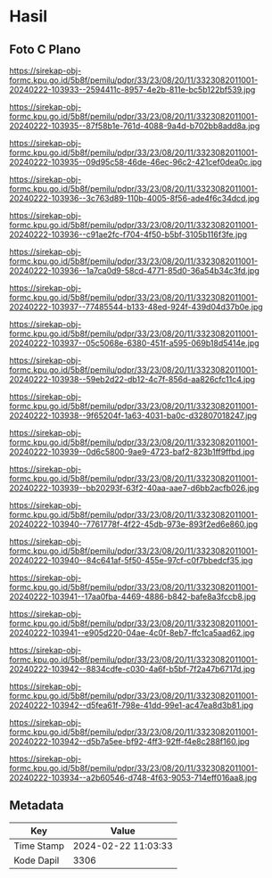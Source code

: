 # Hasil

## Foto C Plano

https://sirekap-obj-formc.kpu.go.id/5b8f/pemilu/pdpr/33/23/08/20/11/3323082011001-20240222-103933--2594411c-8957-4e2b-811e-bc5b122bf539.jpg

https://sirekap-obj-formc.kpu.go.id/5b8f/pemilu/pdpr/33/23/08/20/11/3323082011001-20240222-103935--87f58b1e-761d-4088-9a4d-b702bb8add8a.jpg

https://sirekap-obj-formc.kpu.go.id/5b8f/pemilu/pdpr/33/23/08/20/11/3323082011001-20240222-103935--09d95c58-46de-46ec-96c2-421cef0dea0c.jpg

https://sirekap-obj-formc.kpu.go.id/5b8f/pemilu/pdpr/33/23/08/20/11/3323082011001-20240222-103936--3c763d89-110b-4005-8f56-ade4f6c34dcd.jpg

https://sirekap-obj-formc.kpu.go.id/5b8f/pemilu/pdpr/33/23/08/20/11/3323082011001-20240222-103936--c91ae2fc-f704-4f50-b5bf-3105b116f3fe.jpg

https://sirekap-obj-formc.kpu.go.id/5b8f/pemilu/pdpr/33/23/08/20/11/3323082011001-20240222-103936--1a7ca0d9-58cd-4771-85d0-36a54b34c3fd.jpg

https://sirekap-obj-formc.kpu.go.id/5b8f/pemilu/pdpr/33/23/08/20/11/3323082011001-20240222-103937--77485544-b133-48ed-924f-439d04d37b0e.jpg

https://sirekap-obj-formc.kpu.go.id/5b8f/pemilu/pdpr/33/23/08/20/11/3323082011001-20240222-103937--05c5068e-6380-451f-a595-069b18d5414e.jpg

https://sirekap-obj-formc.kpu.go.id/5b8f/pemilu/pdpr/33/23/08/20/11/3323082011001-20240222-103938--59eb2d22-db12-4c7f-856d-aa826cfc11c4.jpg

https://sirekap-obj-formc.kpu.go.id/5b8f/pemilu/pdpr/33/23/08/20/11/3323082011001-20240222-103938--9f65204f-1a63-4031-ba0c-d32807018247.jpg

https://sirekap-obj-formc.kpu.go.id/5b8f/pemilu/pdpr/33/23/08/20/11/3323082011001-20240222-103939--0d6c5800-9ae9-4723-baf2-823b1ff9ffbd.jpg

https://sirekap-obj-formc.kpu.go.id/5b8f/pemilu/pdpr/33/23/08/20/11/3323082011001-20240222-103939--bb20293f-63f2-40aa-aae7-d6bb2acfb026.jpg

https://sirekap-obj-formc.kpu.go.id/5b8f/pemilu/pdpr/33/23/08/20/11/3323082011001-20240222-103940--7761778f-4f22-45db-973e-893f2ed6e860.jpg

https://sirekap-obj-formc.kpu.go.id/5b8f/pemilu/pdpr/33/23/08/20/11/3323082011001-20240222-103940--84c641af-5f50-455e-97cf-c0f7bbedcf35.jpg

https://sirekap-obj-formc.kpu.go.id/5b8f/pemilu/pdpr/33/23/08/20/11/3323082011001-20240222-103941--17aa0fba-4469-4886-b842-bafe8a3fccb8.jpg

https://sirekap-obj-formc.kpu.go.id/5b8f/pemilu/pdpr/33/23/08/20/11/3323082011001-20240222-103941--e905d220-04ae-4c0f-8eb7-ffc1ca5aad62.jpg

https://sirekap-obj-formc.kpu.go.id/5b8f/pemilu/pdpr/33/23/08/20/11/3323082011001-20240222-103942--8834cdfe-c030-4a6f-b5bf-7f2a47b6717d.jpg

https://sirekap-obj-formc.kpu.go.id/5b8f/pemilu/pdpr/33/23/08/20/11/3323082011001-20240222-103942--d5fea61f-798e-41dd-99e1-ac47ea8d3b81.jpg

https://sirekap-obj-formc.kpu.go.id/5b8f/pemilu/pdpr/33/23/08/20/11/3323082011001-20240222-103942--d5b7a5ee-bf92-4ff3-92ff-f4e8c288f160.jpg

https://sirekap-obj-formc.kpu.go.id/5b8f/pemilu/pdpr/33/23/08/20/11/3323082011001-20240222-103934--a2b60546-d748-4f63-9053-714eff016aa8.jpg


## Metadata

| Key        | Value               |
| ---------- | ------------------- |
| Time Stamp | 2024-02-22 11:03:33 |
| Kode Dapil | 3306                |



